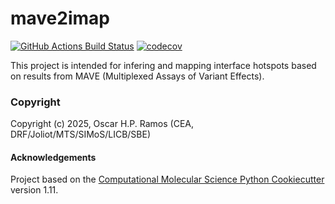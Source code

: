 mave2imap
==============================
[//]: # (Badges)
[![GitHub Actions Build Status](https://github.com/REPLACE_WITH_OWNER_ACCOUNT/mave2imap/workflows/CI/badge.svg)](https://github.com/REPLACE_WITH_OWNER_ACCOUNT/mave2imap/actions?query=workflow%3ACI)
[![codecov](https://codecov.io/gh/REPLACE_WITH_OWNER_ACCOUNT/mave2imap/branch/main/graph/badge.svg)](https://codecov.io/gh/REPLACE_WITH_OWNER_ACCOUNT/mave2imap/branch/main)


This project is intended for infering and mapping interface hotspots based on results from MAVE (Multiplexed Assays of Variant Effects).

### Copyright

Copyright (c) 2025, Oscar H.P. Ramos (CEA, DRF/Joliot/MTS/SIMoS/LICB/SBE)


#### Acknowledgements
 
Project based on the 
[Computational Molecular Science Python Cookiecutter](https://github.com/molssi/cookiecutter-cms) version 1.11.
